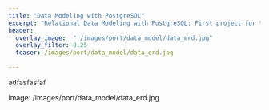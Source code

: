 ```yaml
---
title: "Data Modeling with PostgreSQL"
excerpt: "Relational Data Modeling with PostgreSQL: First project for the Udacity Data Engineering Nanodegree."
header:
  overlay_image:  " /images/port/data_model/data_erd.jpg"
  overlay_filter: 0.25
  teaser: /images/port/data_model/data_erd.jpg

---
```


adfasfasfaf

  image: /images/port/data_model/data_erd.jpg
